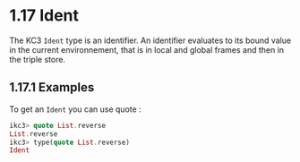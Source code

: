 # 1.17 Ident

The KC3 `Ident` type is an identifier. An identifier evaluates to its
bound value in the current environnement, that is in local and global
frames and then in the triple store.

## 1.17.1 Examples

To get an `Ident` you can use quote :

```elixir
ikc3> quote List.reverse
List.reverse
ikc3> type(quote List.reverse)
Ident
```